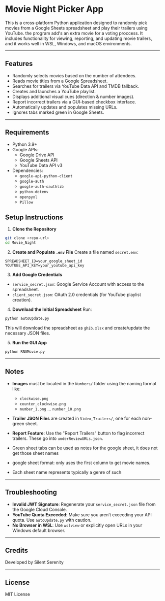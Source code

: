 # Movie Night Picker App

This is a cross-platform Python application designed to randomly pick movies from a Google Sheets spreadsheet and play their trailers using YouTube. the program add's an extra movie for a voting proccess. It includes functionality for viewing, reporting, and updating movie trailers, and it works well in WSL, Windows, and macOS environments.

---

## Features

- Randomly selects movies based on the number of attendees.
- Reads movie titles from a Google Spreadsheet.
- Searches for trailers via YouTube Data API and TMDB fallback.
- Creates and launches a YouTube playlist.
- Displays additional visual cues (direction & number images).
- Report incorrect trailers via a GUI-based checkbox interface.
- Automatically updates and populates missing URLs.
- Ignores tabs marked green in Google Sheets.

---

## Requirements

- Python 3.9+
- Google APIs:
  - Google Drive API
  - Google Sheets API
  - YouTube Data API v3
- Dependencies:
  - `google-api-python-client`
  - `google-auth`
  - `google-auth-oauthlib`
  - `python-dotenv`
  - `openpyxl`
  - `Pillow`

## Setup Instructions

1. **Clone the Repository**
```bash
git clone <repo-url>
cd Movie_Night
```

2. **Create and Populate `.env` File**
Create a file named `secret.env`:
```env
SPREADSHEET_ID=your_google_sheet_id
YOUTUBE_API_KEY=your_youtube_api_key
```

3. **Add Google Credentials**
- `service_secret.json`: Google Service Account with access to the spreadsheet.
- `client_secret.json`: OAuth 2.0 credentials (for YouTube playlist creation).

4. **Download the Initial Spreadsheet**
Run:
```bash
python autoUpdate.py
```
This will download the spreadsheet as `ghib.xlsx` and create/update the necessary JSON files.

5. **Run the GUI App**
```bash
python RNGMovie.py
```

---

## Notes

- **Images** must be located in the `Numbers/` folder using the naming format like:
  - `clockwise.png`
  - `counter_clockwise.png`
  - `number_1.png` ... `number_10.png`

- **Trailer JSON Files** are created in `Video_Trailers/`, one for each non-green sheet.

- **Report Feature**: Use the "Report Trailers" button to flag incorrect trailers. These go into `underReviewURLs.json`.

- Green sheet tabs can be used as notes for the google sheet, it does not get those sheet names

- google sheet format: only uses the first column to get movie names.

- Each sheet name represents typically a genre of such

---

## Troubleshooting

- **Invalid JWT Signature**: Regenerate your `service_secret.json` file from the Google Cloud Console.
- **YouTube Quota Exceeded**: Make sure you aren’t exceeding your API quota. Use `autoUpdate.py` with caution.
- **No Browser in WSL**: Use `wslview` or explicitly open URLs in your Windows default browser.

---

## Credits

Developed by Silent Serenity

---

## License
MIT License

